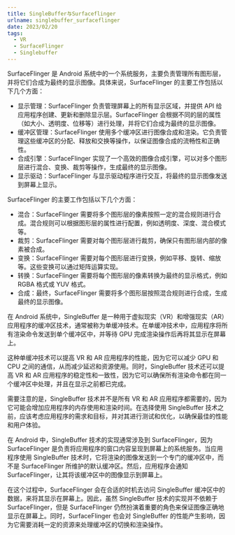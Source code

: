 ```yaml
---
title: SingleBuffer与Surfaceflinger
urlname: singlebuffer_surfaceflinger
date: 2023/02/20
tags:
  - VR
  - SurfaceFlinger
  - Singlebuffer
---
```


SurfaceFlinger 是 Android 系统中的一个系统服务，主要负责管理所有图形层，并将它们合成为最终的显示图像。具体来说，SurfaceFlinger 的主要工作包括以下几个方面：

- 显示管理：SurfaceFlinger 负责管理屏幕上的所有显示区域，并提供 API 给应用程序创建、更新和删除显示层。SurfaceFlinger 会根据不同的层的属性（如大小、透明度、位移等）进行处理，并将它们合成为最终的显示图像。
- 缓冲区管理：SurfaceFlinger 使用多个缓冲区进行图像合成和渲染。它负责管理这些缓冲区的分配、释放和交换等操作，以保证图像合成的流畅性和正确性。
- 合成引擎：SurfaceFlinger 实现了一个高效的图像合成引擎，可以对多个图形层进行混合、变换、裁剪等操作，生成最终的显示图像。
- 显示驱动：SurfaceFlinger 与显示驱动程序进行交互，将最终的显示图像发送到屏幕上显示。

SurfaceFlinger 的主要工作包括以下几个方面：

- 混合：SurfaceFlinger 需要将多个图形层的像素按照一定的混合规则进行合成。混合规则可以根据图形层的属性进行配置，例如透明度、深度、混合模式等。
- 裁剪：SurfaceFlinger 需要对每个图形层进行裁剪，确保只有图形层内部的像素被合成。
- 变换：SurfaceFlinger 需要对每个图形层进行变换，例如平移、旋转、缩放等。这些变换可以通过矩阵运算实现。
- 转换：SurfaceFlinger 需要将每个图形层的像素转换为最终的显示格式，例如 RGBA 格式或 YUV 格式。
- 合成：最终，SurfaceFlinger 需要将多个图形层按照混合规则进行合成，生成最终的显示图像。

在 Android 系统中，SingleBuffer 是一种用于虚拟现实（VR）和增强现实（AR）应用程序的缓冲区技术，通常被称为单缓冲技术。在单缓冲技术中，应用程序将所有渲染命令发送到单个缓冲区中，并等待 GPU 完成渲染操作后再将其显示在屏幕上。

这种单缓冲技术可以提高 VR 和 AR 应用程序的性能，因为它可以减少 GPU 和 CPU 之间的通信，从而减少延迟和资源使用。同时，SingleBuffer 技术还可以提高 VR 和 AR 应用程序的稳定性和一致性，因为它可以确保所有渲染命令都在同一个缓冲区中处理，并且在显示之前都已完成。

需要注意的是，SingleBuffer 技术并不是所有 VR 和 AR 应用程序都需要的，因为它可能会增加应用程序的内存使用和渲染时间。在选择使用 SingleBuffer 技术之前，应该考虑应用程序的需求和目标，并对其进行测试和优化，以确保最佳的性能和用户体验。

在 Android 中，SingleBuffer 技术的实现通常涉及到 SurfaceFlinger，因为 SurfaceFlinger 是负责将应用程序的窗口内容呈现到屏幕上的系统服务。当应用程序使用 SingleBuffer 技术时，它将渲染的图像发送到一个专门的缓冲区中，而不是 SurfaceFlinger 所维护的默认缓冲区。然后，应用程序会通知 SurfaceFlinger，让其将该缓冲区中的图像显示到屏幕上。

在这个过程中，SurfaceFlinger 会在合适的时机去访问 SingleBuffer 缓冲区中的数据，来将其显示在屏幕上。因此，虽然 SingleBuffer 技术的实现并不依赖于 SurfaceFlinger，但是 SurfaceFlinger 仍然扮演着重要的角色来保证图像正确地显示在屏幕上。同时，SurfaceFlinger 也会对 SingleBuffer 的性能产生影响，因为它需要消耗一定的资源来处理缓冲区的切换和渲染操作。
